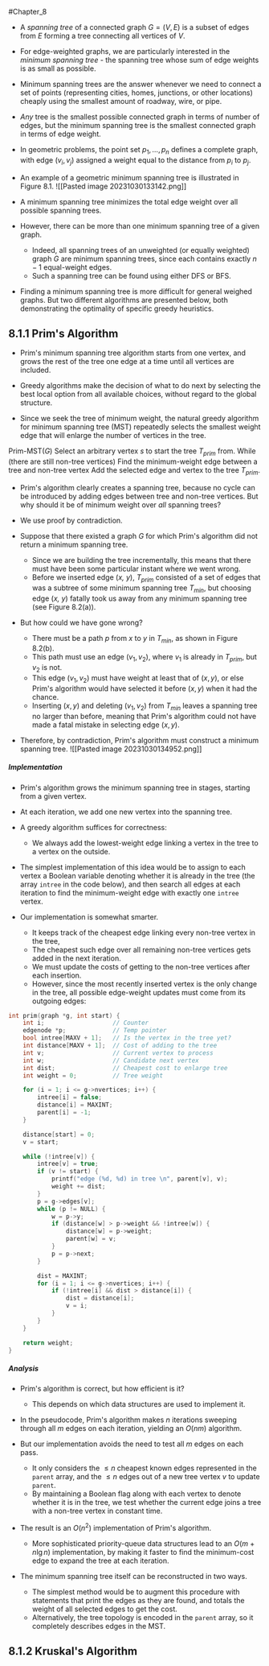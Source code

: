 #Chapter_8
- A *spanning tree* of a connected graph $G=(V,E)$ is a subset of edges from *E* forming a tree connecting all vertices of *V*.
- For edge-weighted graphs, we are particularly interested in the *minimum spanning tree* - the spanning tree whose sum of edge weights is as small as possible.

- Minimum spanning trees are the answer whenever we need to connect a set of points (representing cities, homes, junctions, or other locations) cheaply using the smallest amount of roadway, wire, or pipe.
- *Any* tree is the smallest possible connected graph in terms of number of edges, but the minimum spanning tree is the smallest connected graph in terms of edge weight.
- In geometric problems, the point set $p_1,...,p_n$ defines a complete graph, with edge $(v_i,v_j)$ assigned a weight equal to the distance from $p_i$ to $p_j$.
- An example of a geometric minimum spanning tree is illustrated in Figure 8.1.
![[Pasted image 20231030133142.png]]

- A minimum spanning tree minimizes the total edge weight over all possible spanning trees.
- However, there can be more than one minimum spanning tree of a given graph.
	- Indeed, all spanning trees of an unweighted (or equally weighted) graph *G* are minimum spanning trees, since each contains exactly $n-1$ equal-weight edges.
	- Such a spanning tree can be found using either DFS or BFS.
- Finding a minimum spanning tree is more difficult for general weighed graphs. But two different algorithms are presented below, both demonstrating the optimality of specific greedy heuristics.

## 8.1.1 Prim's Algorithm
- Prim's minimum spanning tree algorithm starts from one vertex, and grows the rest of the tree one edge at a time until all vertices are included.

- Greedy algorithms make the decision of what to do next by selecting the best local option from all available choices, without regard to the global structure.
- Since we seek the tree of minimum weight, the natural greedy algorithm for minimum spanning tree (MST) repeatedly selects the smallest weight edge that will enlarge the number of vertices in the tree.

Prim-MST(*G*)
	Select an arbitrary vertex *s* to start the tree $T_{prim}$ from.
	While (there are still non-tree vertices)
		Find the minimum-weight edge between a tree and non-tree vertex
		Add the selected edge and vertex to the tree $T_{prim}$.

- Prim's algorithm clearly creates a spanning tree, because no cycle can be introduced by adding edges between tree and non-tree vertices. But why should it be of minimum weight over *all* spanning trees?

- We use proof by contradiction.
- Suppose that there existed a graph *G* for which Prim's algorithm did not return a minimum spanning tree.
	- Since we are building the tree incrementally, this means that there must have been some particular instant where we went wrong.
	- Before we inserted edge (*x, y*), $T_{prim}$ consisted of a set of edges that was a subtree of some minimum spanning tree $T_{min}$, but choosing edge (*x, y*) fatally took us away from any minimum spanning tree (see Figure 8.2(a)).
- But how could we have gone wrong?
	- There must be a path *p* from *x* to *y* in $T_{min}$, as shown in Figure 8.2(b).
	- This path must use an edge $(v_1, v_2)$, where $v_1$ is already in $T_{prim}$, but $v_2$ is not.
	- This edge $(v_1, v_2)$ must have weight at least that of $(x,y)$, or else Prim's algorithm would have selected it before $(x,y)$ when it had the chance.
	- Inserting $(x,y)$ and deleting $(v_1, v_2)$ from $T_{min}$ leaves a spanning tree no larger than before, meaning that Prim's algorithm could not have made a fatal mistake in selecting edge $(x,y)$.
- Therefore, by contradiction, Prim's algorithm must construct a minimum spanning tree.
![[Pasted image 20231030134952.png]]
##### Implementation
- Prim's algorithm grows the minimum spanning tree in stages, starting from a given vertex.
- At each iteration, we add one new vertex into the spanning tree.
- A greedy algorithm suffices for correctness:
	- We always add the lowest-weight edge linking a vertex in the tree to a vertex on the outside.

- The simplest implementation of this idea would be to assign to each vertex a Boolean variable denoting whether it is already in the tree (the array `intree` in the code below), and then search all edges at each iteration to find the minimum-weight edge with exactly one `intree` vertex.

- Our implementation is somewhat smarter.
	- It keeps track of the cheapest edge linking every non-tree vertex in the tree,
	- The cheapest such edge over all remaining non-tree vertices gets added in the next iteration.
	- We must update the costs of getting to the non-tree vertices after each insertion.
	- However, since the most recently inserted vertex is the only change in the tree, all possible edge-weight updates must come from its outgoing edges:
```C
int prim(graph *g, int start) {
	int i;                   // Counter
	edgenode *p;             // Temp pointer
	bool intree[MAXV + 1];   // Is the vertex in the tree yet?  
	int distance[MAXV + 1];  // Cost of adding to the tree
	int v;                   // Current vertex to process
	int w;                   // Candidate next vertex
	int dist;                // Cheapest cost to enlarge tree
	int weight = 0;          // Tree weight

	for (i = 1; i <= g->nvertices; i++) {
		intree[i] = false;
		distance[i] = MAXINT;
		parent[i] = -1;
	}

	distance[start] = 0;
	v = start;

	while (!intree[v]) {
		intree[v] = true;
		if (v != start) {
			printf("edge (%d, %d) in tree \n", parent[v], v);
			weight += dist;
		}
		p = g->edges[v];
		while (p != NULL) {
			w = p->y;
			if (distance[w] > p->weight && !intree[w]) {
				distance[w] = p->weight;
				parent[w] = v;
			}
			p = p->next;
		}

		dist = MAXINT;
		for (i = 1; i <= g->nvertices; i++) {
			if (!intree[i] && dist > distance[i]) {
				dist = distance[i];
				v = i;
			}
		}
	}

	return weight;
}
```
##### Analysis
- Prim's algorithm is correct, but how efficient is it?
	- This depends on which data structures are used to implement it.
- In the pseudocode, Prim's algorithm makes *n* iterations sweeping through all *m* edges on each iteration, yielding an $O(nm)$ algorithm.

- But our implementation avoids the need to test all *m* edges on each pass.
	- It only considers the $\leq n$ cheapest known edges represented in the `parent` array, and the $\leq n$ edges out of a new tree vertex *v* to update `parent`.
	- By maintaining a Boolean flag along with each vertex to denote whether it is in the tree, we test whether the current edge joins a tree with a non-tree vertex in constant time.
- The result is an $O(n^2)$ implementation of Prim's algorithm.
	- More sophisticated priority-queue data structures lead to an $O(m+n\lg n)$ implementation, by making it faster to find the minimum-cost edge to expand the tree at each iteration.

- The minimum spanning tree itself can be reconstructed in two ways.
	- The simplest method would be to augment this procedure with statements that print the edges as they are found, and totals the weight of all selected edges to get the cost.
	- Alternatively, the tree topology is encoded in the `parent` array, so it completely describes edges in the MST.

## 8.1.2 Kruskal's Algorithm

